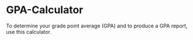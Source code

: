 # GPA-Calculator
To determine your grade point average (GPA) and to produce a GPA report, use this calculator.
